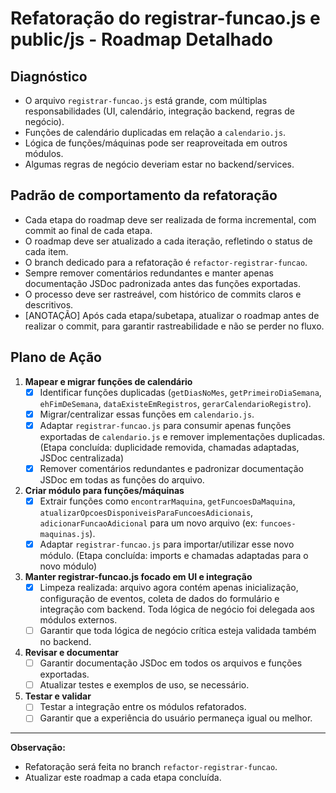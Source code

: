# Refatoração do registrar-funcao.js e public/js - Roadmap Detalhado

## Diagnóstico
- O arquivo `registrar-funcao.js` está grande, com múltiplas responsabilidades (UI, calendário, integração backend, regras de negócio).
- Funções de calendário duplicadas em relação a `calendario.js`.
- Lógica de funções/máquinas pode ser reaproveitada em outros módulos.
- Algumas regras de negócio deveriam estar no backend/services.

## Padrão de comportamento da refatoração
- Cada etapa do roadmap deve ser realizada de forma incremental, com commit ao final de cada etapa.
- O roadmap deve ser atualizado a cada iteração, refletindo o status de cada item.
- O branch dedicado para a refatoração é `refactor-registrar-funcao`.
- Sempre remover comentários redundantes e manter apenas documentação JSDoc padronizada antes das funções exportadas.
- O processo deve ser rastreável, com histórico de commits claros e descritivos.
- [ANOTAÇÃO] Após cada etapa/subetapa, atualizar o roadmap antes de realizar o commit, para garantir rastreabilidade e não se perder no fluxo.

## Plano de Ação
1. **Mapear e migrar funções de calendário**
   - [x] Identificar funções duplicadas (`getDiasNoMes`, `getPrimeiroDiaSemana`, `ehFimDeSemana`, `dataExisteEmRegistros`, `gerarCalendarioRegistro`).
   - [x] Migrar/centralizar essas funções em `calendario.js`.
   - [x] Adaptar `registrar-funcao.js` para consumir apenas funções exportadas de `calendario.js` e remover implementações duplicadas. (Etapa concluída: duplicidade removida, chamadas adaptadas, JSDoc centralizada)
   - [x] Remover comentários redundantes e padronizar documentação JSDoc em todas as funções do arquivo.

2. **Criar módulo para funções/máquinas**
   - [x] Extrair funções como `encontrarMaquina`, `getFuncoesDaMaquina`, `atualizarOpcoesDisponiveisParaFuncoesAdicionais`, `adicionarFuncaoAdicional` para um novo arquivo (ex: `funcoes-maquinas.js`).
   - [x] Adaptar `registrar-funcao.js` para importar/utilizar esse novo módulo. (Etapa concluída: imports e chamadas adaptadas para o novo módulo)

3. **Manter registrar-funcao.js focado em UI e integração**
   - [x] Limpeza realizada: arquivo agora contém apenas inicialização, configuração de eventos, coleta de dados do formulário e integração com backend. Toda lógica de negócio foi delegada aos módulos externos.
   - [ ] Garantir que toda lógica de negócio crítica esteja validada também no backend.

4. **Revisar e documentar**
   - [ ] Garantir documentação JSDoc em todos os arquivos e funções exportadas.
   - [ ] Atualizar testes e exemplos de uso, se necessário.

5. **Testar e validar**
   - [ ] Testar a integração entre os módulos refatorados.
   - [ ] Garantir que a experiência do usuário permaneça igual ou melhor.

---
**Observação:**
- Refatoração será feita no branch `refactor-registrar-funcao`.
- Atualizar este roadmap a cada etapa concluída.
